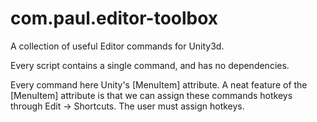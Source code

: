 # com.paul.editor-toolbox

A collection of useful Editor commands for Unity3d.

Every script contains a single command, and has no dependencies.

Every command here Unity's [MenuItem] attribute. A neat feature of the [MenuItem] attribute is that we can assign these commands hotkeys through Edit -> Shortcuts. The user must assign hotkeys.